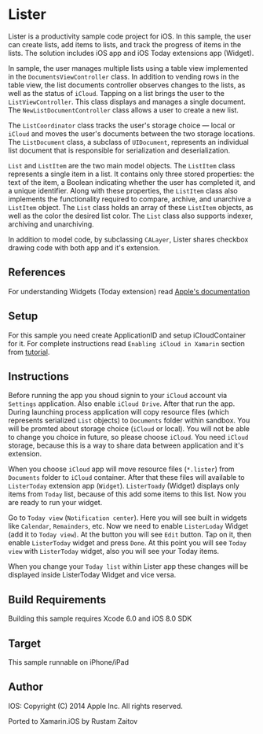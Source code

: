 Lister
==============

Lister is a productivity sample code project for iOS. In this sample, the user can create lists, add items to lists, and track the progress of items in the lists.
The solution includes iOS app and iOS Today extensions app (Widget).

In sample, the user manages multiple lists using a table view implemented in the `DocumentsViewController` class. In addition to vending rows in the table view, the list documents controller observes changes to the lists, as well as the status of `iCloud`. Tapping on a list brings the user to the `ListViewController`. This class displays and manages a single document. The `NewListDocumentController` class allows a user to create a new list.

The `ListCoordinator` class tracks the user's storage choice — local or `iCloud` and moves the user's documents between the two storage locations. The `ListDocument` class, a subclass of `UIDocument`, represents an individual list document that is responsible for serialization and deserialization.

`List` and `ListItem` are the two main model objects. The `ListItem` class represents a single item in a list. It contains only three stored properties: the text of the item, a Boolean indicating whether the user has completed it, and a unique identifier. Along with these properties, the `ListItem` class also implements the functionality required to compare, archive, and unarchive a `ListItem` object. The `List` class holds an array of these `ListItem` objects, as well as the color the desired list color. The `List` class also supports indexer, archiving and unarchiving.

In addition to model code, by subclassing `CALayer`, Lister shares checkbox drawing code with both app and it's extension.

References
----------
For understanding Widgets (Today extension) read [Apple's documentation](https://developer.apple.com/library/prerelease/mac/documentation/General/Conceptual/ExtensibilityPG/NotificationCenter.html#//apple_ref/doc/uid/TP40014214-CH11-SW1)

Setup
-----
For this sample you need create ApplicationID and setup iCloudContainer for it. For complete instructions read `Enabling iCloud in Xamarin` section from [tutorial](http://developer.xamarin.com/guides/ios/platform_features/introduction_to_the_document_picker/).

Instructions
------------
Before running the app you shoud signin to your `iCloud` account via `Settings` application. Also enable `iCloud Drive`.  After that run the app.
During launching process application will copy resource files (which represents serialized `List` objects) to `Documents` folder within sandbox.
You will be promted about storage choice (`iCloud` or local). You will not be able to change you choice in future, so please choose `iCloud`. You need `iCloud` storage, because this is a way to share data between application and it's extension.

When you choose `iCloud` app will move resource files (`*.lister`) from `Documents` folder to `iCloud` container. After that these files will available to `ListerToday` extension app (`Widget`).
`ListerToady` (Widget) displays only items from `Today` list, because of this add some items to this list. Now you are ready to run your widget.

Go to `Today view` (`Notification center`). Here you will see built in widgets like `Calendar`, `Remainders`, etc. Now we need to enable `ListerLoday` Widget (add it to `Today view`). At the button you will see `Edit` button. Tap on it, then enable `ListerToday` widget and press `Done`. At this point you will see `Today view` with `ListerToday` widget, also you will see your Today items.

When you change your `Today list` within Lister app these changes will be displayed inside ListerToday Widget and vice versa.

Build Requirements
------------------

Building this sample requires Xcode 6.0 and iOS 8.0 SDK

Target
------
This sample runnable on iPhone/iPad

Author
------ 
IOS:
Copyright (C) 2014 Apple Inc. All rights reserved.

Ported to Xamarin.iOS by Rustam Zaitov
